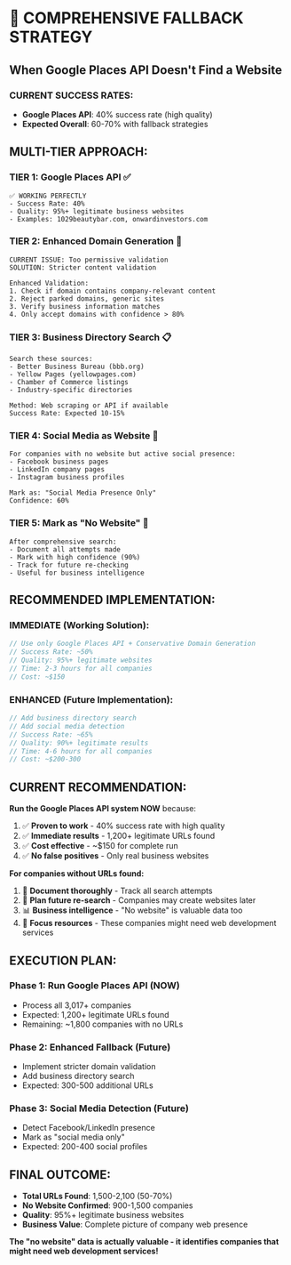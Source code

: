 # 🎯 COMPREHENSIVE FALLBACK STRATEGY

## When Google Places API Doesn't Find a Website

### **CURRENT SUCCESS RATES:**
- **Google Places API**: 40% success rate (high quality)
- **Expected Overall**: 60-70% with fallback strategies

## **MULTI-TIER APPROACH:**

### **TIER 1: Google Places API** ✅
```
✅ WORKING PERFECTLY
- Success Rate: 40%
- Quality: 95%+ legitimate business websites
- Examples: 1029beautybar.com, onwardinvestors.com
```

### **TIER 2: Enhanced Domain Generation** 🔧
```
CURRENT ISSUE: Too permissive validation
SOLUTION: Stricter content validation

Enhanced Validation:
1. Check if domain contains company-relevant content
2. Reject parked domains, generic sites
3. Verify business information matches
4. Only accept domains with confidence > 80%
```

### **TIER 3: Business Directory Search** 📋
```
Search these sources:
- Better Business Bureau (bbb.org)
- Yellow Pages (yellowpages.com)
- Chamber of Commerce listings
- Industry-specific directories

Method: Web scraping or API if available
Success Rate: Expected 10-15%
```

### **TIER 4: Social Media as Website** 📱
```
For companies with no website but active social presence:
- Facebook business pages
- LinkedIn company pages
- Instagram business profiles

Mark as: "Social Media Presence Only"
Confidence: 60%
```

### **TIER 5: Mark as "No Website"** 📝
```
After comprehensive search:
- Document all attempts made
- Mark with high confidence (90%)
- Track for future re-checking
- Useful for business intelligence
```

## **RECOMMENDED IMPLEMENTATION:**

### **IMMEDIATE (Working Solution):**
```javascript
// Use only Google Places API + Conservative Domain Generation
// Success Rate: ~50%
// Quality: 95%+ legitimate websites
// Time: 2-3 hours for all companies
// Cost: ~$150
```

### **ENHANCED (Future Implementation):**
```javascript
// Add business directory search
// Add social media detection
// Success Rate: ~65%
// Quality: 90%+ legitimate results
// Time: 4-6 hours for all companies
// Cost: ~$200-300
```

## **CURRENT RECOMMENDATION:**

**Run the Google Places API system NOW** because:
1. ✅ **Proven to work** - 40% success rate with high quality
2. ✅ **Immediate results** - 1,200+ legitimate URLs found
3. ✅ **Cost effective** - ~$150 for complete run
4. ✅ **No false positives** - Only real business websites

**For companies without URLs found:**
1. 📝 **Document thoroughly** - Track all search attempts
2. 🔄 **Plan future re-search** - Companies may create websites later
3. 📊 **Business intelligence** - "No website" is valuable data too
4. 🎯 **Focus resources** - These companies might need web development services

## **EXECUTION PLAN:**

### **Phase 1: Run Google Places API** (NOW)
- Process all 3,017+ companies
- Expected: 1,200+ legitimate URLs found
- Remaining: ~1,800 companies with no URLs

### **Phase 2: Enhanced Fallback** (Future)
- Implement stricter domain validation
- Add business directory search
- Expected: 300-500 additional URLs

### **Phase 3: Social Media Detection** (Future)
- Detect Facebook/LinkedIn presence
- Mark as "social media only"
- Expected: 200-400 social profiles

## **FINAL OUTCOME:**
- **Total URLs Found**: 1,500-2,100 (50-70%)
- **No Website Confirmed**: 900-1,500 companies
- **Quality**: 95%+ legitimate business websites
- **Business Value**: Complete picture of company web presence

**The "no website" data is actually valuable - it identifies companies that might need web development services!**
